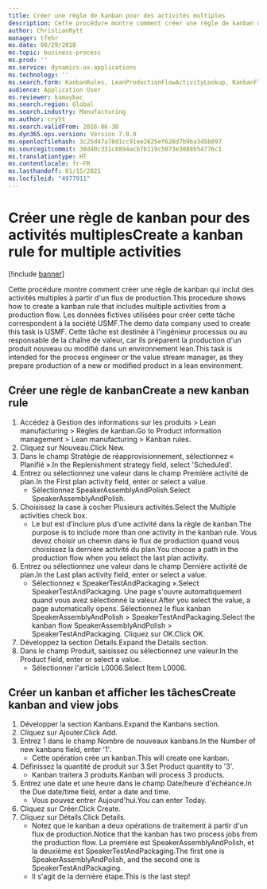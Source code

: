 ```yaml
---
title: Créer une règle de kanban pour des activités multiples
description: Cette procédure montre comment créer une règle de kanban qui inclut des activités multiples à partir d'un flux de production.
author: ChristianRytt
manager: tfehr
ms.date: 08/29/2018
ms.topic: business-process
ms.prod: ''
ms.service: dynamics-ax-applications
ms.technology: ''
ms.search.form: KanbanRules, LeanProductionFlowActivityLookup, KanbanFlowSelection, InventItemIdLookupSimple, KanbanCreateScheduled, Kanban
audience: Application User
ms.reviewer: kamaybac
ms.search.region: Global
ms.search.industry: Manufacturing
ms.author: crytt
ms.search.validFrom: 2016-06-30
ms.dyn365.ops.version: Version 7.0.0
ms.openlocfilehash: 3c25d47a78d1cc91ee2625ef628d7b9ba345b097
ms.sourcegitcommit: 38d40c331c8894acb7b119c5073e3088b54776c1
ms.translationtype: HT
ms.contentlocale: fr-FR
ms.lasthandoff: 01/15/2021
ms.locfileid: "4977911"
---
```

# <a name="create-a-kanban-rule-for-multiple-activities"></a><span data-ttu-id="d3595-103">Créer une règle de kanban pour des activités multiples</span><span class="sxs-lookup"><span data-stu-id="d3595-103">Create a kanban rule for multiple activities</span></span>

[!include [banner](../../includes/banner.md)]

<span data-ttu-id="d3595-104">Cette procédure montre comment créer une règle de kanban qui inclut des activités multiples à partir d'un flux de production.</span><span class="sxs-lookup"><span data-stu-id="d3595-104">This procedure shows how to create a kanban rule that includes multiple activities from a production flow.</span></span> <span data-ttu-id="d3595-105">Les données fictives utilisées pour créer cette tâche correspondent à la société USMF.</span><span class="sxs-lookup"><span data-stu-id="d3595-105">The demo data company used to create this task is USMF.</span></span> <span data-ttu-id="d3595-106">Cette tâche est destinée à l'ingénieur processus ou au responsable de la chaîne de valeur, car ils préparent la production d'un produit nouveau ou modifié dans un environnement lean.</span><span class="sxs-lookup"><span data-stu-id="d3595-106">This task is intended for the process engineer or the value stream manager, as they prepare production of a new or modified product in a lean environment.</span></span>


## <a name="create-a-new-kanban-rule"></a><span data-ttu-id="d3595-107">Créer une règle de kanban</span><span class="sxs-lookup"><span data-stu-id="d3595-107">Create a new kanban rule</span></span>
1. <span data-ttu-id="d3595-108">Accédez à Gestion des informations sur les produits > Lean manufacturing > Règles de kanban.</span><span class="sxs-lookup"><span data-stu-id="d3595-108">Go to Product information management > Lean manufacturing > Kanban rules.</span></span>
2. <span data-ttu-id="d3595-109">Cliquez sur Nouveau.</span><span class="sxs-lookup"><span data-stu-id="d3595-109">Click New.</span></span>
3. <span data-ttu-id="d3595-110">Dans le champ Stratégie de réapprovisionnement, sélectionnez « Planifié ».</span><span class="sxs-lookup"><span data-stu-id="d3595-110">In the Replenishment strategy field, select 'Scheduled'.</span></span>
4. <span data-ttu-id="d3595-111">Entrez ou sélectionnez une valeur dans le champ Première activité de plan.</span><span class="sxs-lookup"><span data-stu-id="d3595-111">In the First plan activity field, enter or select a value.</span></span>
    * <span data-ttu-id="d3595-112">Sélectionnez SpeakerAssemblyAndPolish.</span><span class="sxs-lookup"><span data-stu-id="d3595-112">Select SpeakerAssemblyAndPolish.</span></span>  
5. <span data-ttu-id="d3595-113">Choisissez la case à cocher Plusieurs activités.</span><span class="sxs-lookup"><span data-stu-id="d3595-113">Select the Multiple activities check box.</span></span>
    * <span data-ttu-id="d3595-114">Le but est d'inclure plus d'une activité dans la règle de kanban.</span><span class="sxs-lookup"><span data-stu-id="d3595-114">The purpose is to include more than one activity in the kanban rule.</span></span> <span data-ttu-id="d3595-115">Vous devez choisir un chemin dans le flux de production quand vous choisissez la dernière activité du plan.</span><span class="sxs-lookup"><span data-stu-id="d3595-115">You choose a path in the production flow when you select the last plan activity.</span></span>  
6. <span data-ttu-id="d3595-116">Entrez ou sélectionnez une valeur dans le champ Dernière activité de plan.</span><span class="sxs-lookup"><span data-stu-id="d3595-116">In the Last plan activity field, enter or select a value.</span></span>
    * <span data-ttu-id="d3595-117">Sélectionnez « SpeakerTestAndPackaging ».</span><span class="sxs-lookup"><span data-stu-id="d3595-117">Select SpeakerTestAndPackaging.</span></span> <span data-ttu-id="d3595-118">Une page s'ouvre automatiquement quand vous avez sélectionné la valeur.</span><span class="sxs-lookup"><span data-stu-id="d3595-118">After you select the value, a page automatically opens.</span></span> <span data-ttu-id="d3595-119">Sélectionnez le flux kanban SpeakerAssemblyAndPolish > SpeakerTestAndPackaging.</span><span class="sxs-lookup"><span data-stu-id="d3595-119">Select the kanban flow SpeakerAssemblyAndPolish > SpeakerTestAndPackaging.</span></span> <span data-ttu-id="d3595-120">Cliquez sur OK.</span><span class="sxs-lookup"><span data-stu-id="d3595-120">Click OK.</span></span>  
7. <span data-ttu-id="d3595-121">Développez la section Détails.</span><span class="sxs-lookup"><span data-stu-id="d3595-121">Expand the Details section.</span></span>
8. <span data-ttu-id="d3595-122">Dans le champ Produit, saisissez ou sélectionnez une valeur.</span><span class="sxs-lookup"><span data-stu-id="d3595-122">In the Product field, enter or select a value.</span></span>
    * <span data-ttu-id="d3595-123">Sélectionner l'article L0006.</span><span class="sxs-lookup"><span data-stu-id="d3595-123">Select Item L0006.</span></span>  

## <a name="create-kanban-and-view-jobs"></a><span data-ttu-id="d3595-124">Créer un kanban et afficher les tâches</span><span class="sxs-lookup"><span data-stu-id="d3595-124">Create kanban and view jobs</span></span>
1. <span data-ttu-id="d3595-125">Développer la section Kanbans.</span><span class="sxs-lookup"><span data-stu-id="d3595-125">Expand the Kanbans section.</span></span>
2. <span data-ttu-id="d3595-126">Cliquez sur Ajouter.</span><span class="sxs-lookup"><span data-stu-id="d3595-126">Click Add.</span></span>
3. <span data-ttu-id="d3595-127">Entrez 1 dans le champ Nombre de nouveaux kanbans.</span><span class="sxs-lookup"><span data-stu-id="d3595-127">In the Number of new kanbans field, enter '1'.</span></span>
    * <span data-ttu-id="d3595-128">Cette opération crée un kanban.</span><span class="sxs-lookup"><span data-stu-id="d3595-128">This will create one kanban.</span></span>  
4. <span data-ttu-id="d3595-129">Définissez la quantité de produit sur 3.</span><span class="sxs-lookup"><span data-stu-id="d3595-129">Set Product quantity to '3'.</span></span>
    * <span data-ttu-id="d3595-130">Kanban traitera 3 produits.</span><span class="sxs-lookup"><span data-stu-id="d3595-130">Kanban will process 3 products.</span></span>  
5. <span data-ttu-id="d3595-131">Entrez une date et une heure dans le champ Date/heure d'échéance.</span><span class="sxs-lookup"><span data-stu-id="d3595-131">In the Due date/time field, enter a date and time.</span></span>
    * <span data-ttu-id="d3595-132">Vous pouvez entrer Aujourd'hui.</span><span class="sxs-lookup"><span data-stu-id="d3595-132">You can enter Today.</span></span>  
6. <span data-ttu-id="d3595-133">Cliquez sur Créer.</span><span class="sxs-lookup"><span data-stu-id="d3595-133">Click Create.</span></span>
7. <span data-ttu-id="d3595-134">Cliquez sur Détails.</span><span class="sxs-lookup"><span data-stu-id="d3595-134">Click Details.</span></span>
    * <span data-ttu-id="d3595-135">Notez que le kanban a deux opérations de traitement à partir d'un flux de production.</span><span class="sxs-lookup"><span data-stu-id="d3595-135">Notice that the kanban has two process jobs from the production flow.</span></span> <span data-ttu-id="d3595-136">La première est SpeakerAssemblyAndPolish, et la deuxième est SpeakerTestAndPackaging.</span><span class="sxs-lookup"><span data-stu-id="d3595-136">The first one is SpeakerAssemblyAndPolish, and the second one is SpeakerTestAndPackaging.</span></span>  
    * <span data-ttu-id="d3595-137">Il s'agit de la dernière étape.</span><span class="sxs-lookup"><span data-stu-id="d3595-137">This is the last step!</span></span>  

